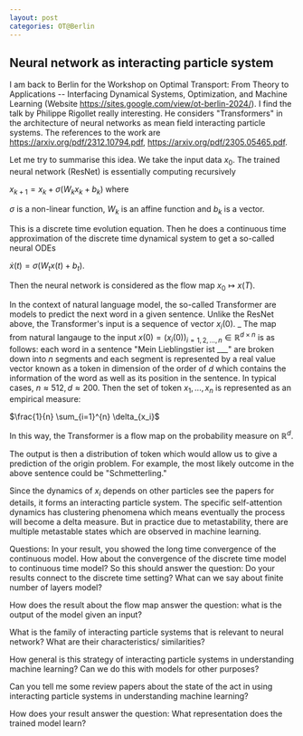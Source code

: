 ```yaml
---
layout: post
categories: OT@Berlin
---
```

## Neural network as interacting particle system

I am back to Berlin for the Workshop on Optimal 
Transport: From Theory to Applications -- Interfacing Dynamical Systems,
Optimization, and Machine Learning (Website https://sites.google.com/view/ot-berlin-2024/). I find the talk by Philippe Rigollet really interesting. He considers "Transformers" in the architecture of neural networks as mean field interacting particle systems. The references to the work are https://arxiv.org/pdf/2312.10794.pdf, https://arxiv.org/pdf/2305.05465.pdf.

Let me try to summarise this idea. We take the input data $x_0$. The trained neural network (ResNet) is essentially computing recursively

$x_{k+1}= x_k + \sigma( W_k x_k + b_k)$ where

$\sigma$ is a non-linear function, $W_k$ is an affine function and $b_k$ is a vector. 

This is a discrete time evolution equation. Then he does a continuous time approximation of the discrete time dynamical system to get a so-called neural ODEs

$\dot x(t) = \sigma (W_t x(t) + b_t).$ 

Then the neural network is considered as the flow map $x_0 \mapsto x(T).$

In the context of natural language model, the so-called Transformer are models to predict the next word in a given sentence. Unlike the ResNet above, the Transformer's input is a sequence of vector $x_i(0)$.
_
The map from natural langauge to the input $x(0)=(x_i(0))_{i=1,2,...,n }\in \mathbb{R}^{d\times n}$ is as follows: each word in a sentence "Mein Lieblingstier ist ___" are broken down into $n$ segments and each segment is represented by a real value vector known as a token in dimension of the order of $d$ which contains the information of the word as well as its position in the sentence. In typical cases, $n \approx 512, d \approx 200$. Then the set of token ${x_1,...,x_n}$ is represented as an empirical measure:

$\frac{1}{n} \sum_{i=1}^{n} \delta_{x_i}$

In this way, the Transformer is a flow map on the probability measure on $\mathbb{R}^d$.

The output is then a distribution of token which would allow us to give a prediction of the origin problem. For example, the most likely outcome in the above sentence could be "Schmetterling."

Since the dynamics of $x_i$ depends on other particles see the papers for details, it forms an interacting particle system. The specific self-attention dynamics has clustering phenomena which means eventually the process will become a delta measure. But in practice due to metastability, there are multiple metastable states which are observed in machine learning.

Questions: 
In your result, you showed the long time convergence of the continuous model. How about the convergence of the discrete time model to continuous time model? So this should answer the question: Do your results connect to the discrete time setting? What can we say about finite number of layers model?

How does the result about the flow map answer the question: what is the output of the model given an input?

What is the family of interacting particle systems that is relevant to neural network? What are their characteristics/ similarities?

How general is this strategy of interacting particle systems in understanding machine learning? Can we do this with models for other purposes?

Can you tell me some review papers about the state of the act in using interacting particle systems in understanding machine learning?

How does your result answer the question: What representation does the trained model learn?
